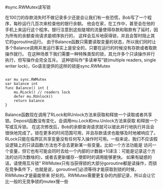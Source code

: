 #sync.RWMutex读写锁

在100刀的存款消失时不做记录多少还是会让我们有一些恐慌，Bob写了一个程序，每秒运行几百次来检查他的银行余额。
他会在家，在工作中，甚至会在他的手机上来运行这个程序。银行注意到这些陡增的流量使得存款和取款有了延时，因为所有的余额查询请求是顺序执行的，
这样会互斥地获得锁，并且会暂时阻止其它的goroutine运行。
由于Balance函数只需要读取变量的状态，所以我们同时让多个Balance调用并发运行事实上是安全的，只要在运行的时候没有存款或者取款操作就行。
在这种场景下我们需要一种特殊类型的锁，其允许多个只读操作并行执行，但写操作会完全互斥。
这种锁叫作“多读单写”锁(multiple readers, single writer lock)，Go语言提供的这样的锁是sync.RWMutex

```

var mu sync.RWMutex
var balance int
func Balance() int {
    mu.RLock() // readers lock
    defer mu.RUnlock()
    return balance
}

```

Balance函数现在调用了RLock和RUnlock方法来获取和释放一个读取或者共享锁。Deposit函数没有变化，会调用mu.Lock和mu.Unlock方法来获取
和释放一个写或互斥锁。
在这次修改后，Bob的余额查询请求就可以彼此并行地执行并且会很快地完成了。锁在更多的时间范围可用，并且存款请求也能够及时地被响应了。
RLock只能在临界区共享变量没有任何写入操作时可用。一般来说，我们不应该假设逻辑上的只读函数/方法也不会去更新某一些变量。比如一个方法功能是
访问一个变量，但它也有可能会同时去给一个内部的计数器+1(译注：可能是记录这个方法的访问次数啥的)，或者去更新缓存--使即时的调用能够更快。
如果有疑惑的话，请使用互斥锁”
RWMutex只有当获得锁的大部分goroutine都是读操作，而锁在竞争条件下，也就是说，goroutine们必须等待才能获取到锁的时候，RWMutex才是最能带来
好处的。RWMutex需要更复杂的内部记录，所以会让它比一般的无竞争锁的mutex慢一些
